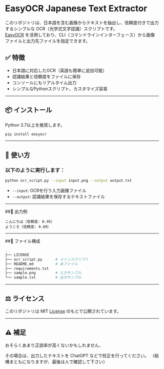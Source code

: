# EasyOCR Japanese Text Extractor

このリポジトリは、日本語を含む画像からテキストを抽出し、信頼度付きで出力するシンプルな OCR（光学式文字認識）スクリプトです。  
[EasyOCR](https://github.com/JaidedAI/EasyOCR) を活用しており、CLI（コマンドラインインターフェース）から画像ファイルと出力先ファイルを指定できます。

## ✅ 特徴

- 日本語に対応したOCR（英語も簡単に追加可能）
- 認識結果と信頼度をファイルに保存
- コンソールにもリアルタイム出力
- シンプルなPythonスクリプト、カスタマイズ容易

---

## 📦 インストール

Python 3.7以上を推奨します。

```bash
pip install easyocr
```
---

## 🚀 使い方

### 以下のように実行します：

```bash
python ocr_script.py --input input.png --output output.txt
```

- `--input`: OCRを行う入力画像ファイル
- `--output`: 認識結果を保存するテキストファイル

---

##📄 出力例

```
こんにちは（信頼度: 0.95）
ようこそ（信頼度: 0.89）
```

---

##📁 ファイル構成
```bash
.
├── LICENSE
├── ocr_script.py      # メインスクリプト
├── README.md          # 本ファイル
├── requirements.txt
├── sample.png         # 入力サンプル
└── sample.txt         # 出力サンプル
```

---

## ⚖️ ライセンス
このリポジトリは MIT [License](./LICENSE) のもとで公開されています。

---

## ⚠️ 補足

おそらくあまり正誤率が高くないかもしれません、

その場合は、出力したテキストを ChatGPT などで校正を行ってください。
（結構まともになりますが、最後は人で確認して下さい）